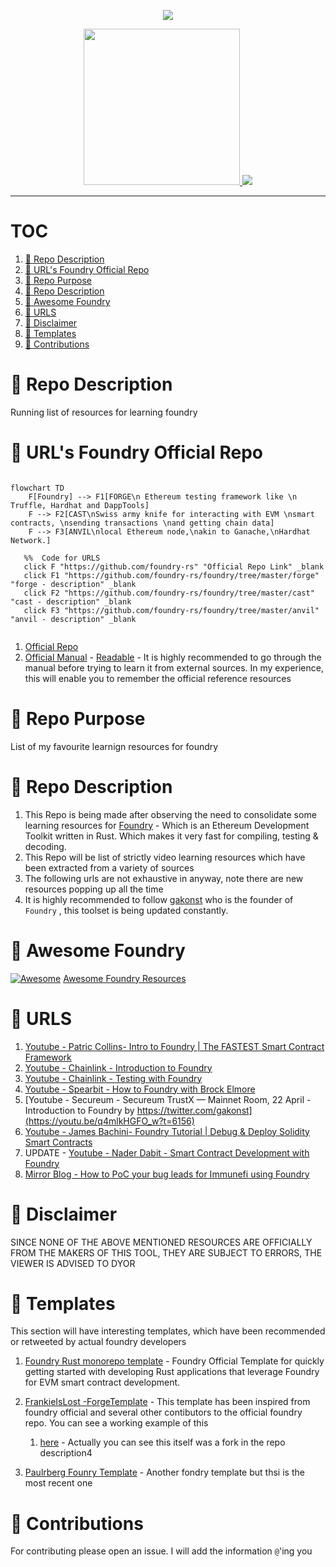 <p align="center">
<img src="https://hits.seeyoufarm.com/api/count/incr/badge.svg?url=https%3A%2F%2Fgithub.com%2Fm0ham3dx%2Ffoundry-learningz&count_bg=%233B3C3B&title_bg=%23000000&icon=wheniwork.svg&icon_color=%23FFFC00&title=hits&edge_flat=false"/>
</p>

<p align="center">
<a href="https://getfoundry.sh" target="_blank">
  <img src=https://book.getfoundry.sh/images/foundry-banner.png width="250">
 <img src="https://i.imgur.com/EeGy8Ee.jpeg">
</a>
</p>

----

<h1> TOC </h1>

1. [🍌 Repo Description](#-repo-description)
2. [🍌 URL's Foundry Official Repo](#-urls-foundry-official-repo)
3. [🍌 Repo Purpose](#-repo-purpose)
4. [🍌 Repo Description](#-repo-description-1)
5. [🍌 Awesome Foundry](#-awesome-foundry)
6. [🍌 URLS](#-urls)
7. [🍌 Disclaimer](#-disclaimer)
8. [🍌 Templates](#-templates)
9. [🍌 Contributions](#-contributions)


# 🍌 Repo Description 

Running list of resources for learning foundry 


# 🍌 URL's Foundry Official Repo 

```mermaid 

flowchart TD
    F[Foundry] --> F1[FORGE\n Ethereum testing framework like \n Truffle, Hardhat and DappTools]
    F --> F2[CAST\nSwiss army knife for interacting with EVM \nsmart contracts, \nsending transactions \nand getting chain data]
    F --> F3[ANVIL\nlocal Ethereum node,\nakin to Ganache,\nHardhat Network.]

   %%  Code for URLS
   click F "https://github.com/foundry-rs" "Official Repo Link" _blank
   click F1 "https://github.com/foundry-rs/foundry/tree/master/forge" "forge - description" _blank
   click F2 "https://github.com/foundry-rs/foundry/tree/master/cast" "cast - description" _blank
   click F3 "https://github.com/foundry-rs/foundry/tree/master/anvil" "anvil - description" _blank


```

1. [Official Repo](https://github.com/foundry-rs)
2. [Official Manual](https://github.com/foundry-rs/book) - [Readable](https://book.getfoundry.sh) - It is highly recommended to go through the manual before trying to learn it from external sources. In my experience, this will enable you to remember the official reference resources

# 🍌 Repo Purpose 

List of my favourite learnign resources for foundry


# 🍌 Repo Description 

1. This Repo is being made after observing the need to consolidate some learning resources for [Foundry](https://github.com/foundry-rs/foundry) - Which is an Ethereum Development Toolkit written in Rust. Which makes it very fast for compiling, testing & decoding. 
4. This Repo will be list of strictly video learning resources which have been extracted from a variety of sources 
5. The following urls are not exhaustive in anyway, note there are new resources popping up all the time
6. It is highly recommended to follow [gakonst](https://twitter.com/gakonst) who is the founder of `Foundry` , this toolset is being updated constantly. 

# 🍌 Awesome Foundry 

[![Awesome](https://cdn.rawgit.com/sindresorhus/awesome/d7305f38d29fed78fa85652e3a63e154dd8e8829/media/badge.svg)](https://github.com/sindresorhus/awesome)
[Awesome Foundry Resources](https://github.com/crisgarner/awesome-foundry)

# 🍌 URLS

1. [Youtube - Patric Collins- Intro to Foundry | The FASTEST Smart Contract Framework](https://youtu.be/fNMfMxGxeag)
2. [Youtube -  Chainlink - Introduction to Foundry](https://youtu.be/fG66LNaceWU)
3. [Youtube - Chainlink - Testing with Foundry](https://youtu.be/pgh74-XulXg)
7. [Youtube - Spearbit  - How to Foundry with Brock Elmore](https://youtu.be/Rp_V7bYiTCM)
8. [Youtube - Secureum - Secureum TrustX — Mainnet Room, 22 April - Introduction to Foundry by https://twitter.com/gakonst](https://youtu.be/q4mlkHGFO_w?t=6156)
9. [Youtube - James Bachini- Foundry Tutorial | Debug & Deploy Solidity Smart Contracts](https://youtu.be/VhaP9kYvlOA)
10. UPDATE - [Youtube - Nader Dabit - Smart Contract Development with Foundry](https://youtu.be/uelA2U9TbgM)
11. [Mirror Blog - How to PoC your bug leads for Immunefi using Foundry](https://mirror.xyz/cergyk.eth/ogQVyd-lL6aDj0tPLsMiLOyGX-w1-nG7EBeMmekaUy8)

# 🍌 Disclaimer

SINCE NONE OF THE ABOVE MENTIONED RESOURCES ARE OFFICIALLY FROM THE MAKERS OF THIS TOOL, THEY ARE SUBJECT TO ERRORS, THE VIEWER IS ADVISED TO DYOR 

# 🍌 Templates 

This section will have interesting templates, which have been recommended or retweeted by actual foundry developers

1. [Foundry Rust monorepo template](https://github.com/gakonst/foundry-rust-template) - Foundry Official Template for quickly getting started with developing Rust applications that leverage Foundry for EVM smart contract development.
   
2. [FrankieIsLost -ForgeTemplate](https://github.com/FrankieIsLost/forge-template) - This template has been inspired from foundry official and several other contibutors to the official foundry repo. You can see a working example of this 
   1. [here](https://github.com/massun-onibakuchi/the-merge-option) - Actually you can see this itself was a fork in the repo description4
   
3. [Paulrberg Founry Template](https://github.com/paulrberg/foundry-template) - Another fondry template but thsi is the most recent one 

# 🍌 Contributions

For contributing please open an issue. I will add the information `@`'ing you 